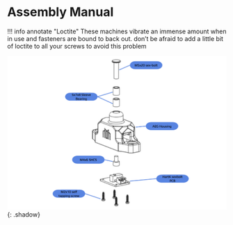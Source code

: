 # Assembly Manual

!!! info annotate "Loctite"
    These machines vibrate an immense amount when in use and fasteners are bound to back out. don’t be afraid to add a little bit of loctite to all your screws to avoid this problem

![](./assembly_image_1.png){: .shadow}